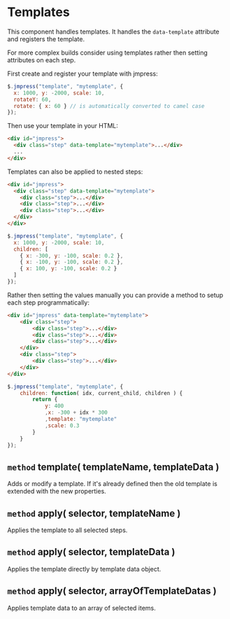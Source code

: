 # Templates

This component handles templates. It handles the `data-template` attribute and registers the template.

For more complex builds consider using templates rather then setting attributes on each step.

First create and register your template with jmpress:

``` javascript
$.jmpress("template", "mytemplate", {
  x: 1000, y: -2000, scale: 10,
  rotateY: 60,
  rotate: { x: 60 } // is automatically converted to camel case
});
```

Then use your template in your HTML:

``` html
<div id="jmpress">
  <div class="step" data-template="mytemplate">...</div>
  ...
</div>
```

Templates can also be applied to nested steps:

``` html
<div id="jmpress">
  <div class="step" data-template="mytemplate">
    <div class="step">...</div>
    <div class="step">...</div>
    <div class="step">...</div>
  </div>
</div>
```

``` javascript
$.jmpress("template", "mytemplate", {
  x: 1000, y: -2000, scale: 10,
  children: [
    { x: -300, y: -100, scale: 0.2 },
    { x: -100, y: -100, scale: 0.2 },
    { x: 100, y: -100, scale: 0.2 }
  ]
});
```

Rather then setting the values manually you can provide a method to setup each step programmatically:

``` html
<div id="jmpress" data-template="mytemplate">
	<div class="step">
		<div class="step">...</div>
		<div class="step">...</div>
		<div class="step">...</div>
	</div>
	<div class="step">
		<div class="step">...</div>
	</div>
</div>
```

``` javascript
$.jmpress("template", "mytemplate", {
	children: function( idx, current_child, children ) {
		return {
			y: 400
			,x: -300 + idx * 300
			,template: "mytemplate"
			,scale: 0.3
		}
	}
});
```

## `method` template( templateName, templateData )

Adds or modify a template. If it's already defined then the old template is
extended with the new properties.

## `method` apply( selector, templateName )

Applies the template to all selected steps.

## `method` apply( selector, templateData )

Applies the template directly by template data object.

## `method` apply( selector, arrayOfTemplateDatas )

Applies template data to an array of selected items.
